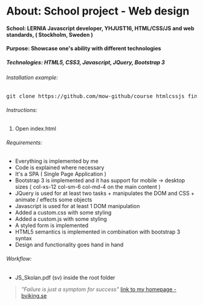 # About: School project - Web design
#### School: LERNIA Javascript developer, YHJUST16, HTML/CSS/JS and web standards, ( Stockholm, Sweden )
#### Purpose: Showcase one's ability with different technologies
##### Technologies: HTML5, CSS3, Javascript, JQuery, Bootstrap 3

###### Installation example:
<pre>git clone https://github.com/mow-github/course_htmlcssjs_finalproject.git</pre>

###### Instructions:

1. Open index.html

###### Requirements:
* Everything is implemented by me
* Code is explained where necessary 
* It's a SPA ( Single Page Application )
* Bootstrap 3 is implemented and it has support for mobile -> desktop sizes ( col-xs-12 col-sm-6 col-md-4 on the main content )
* JQuery is used for at least two tasks + manipulates the DOM and CSS + animate / effects some objects 
* Javascript is used for at least 1 DOM manipulation 
* Added a custom.css with some styling
* Added a custom.js with some styling
* A styled form is implemented
* HTML5 semantics is implemented in combination with bootstrap 3 syntax
* Design and functionality goes hand in hand

###### Workflow:
* JS_Skolan.pdf (sv) inside the root folder


> _"Failure is just a symptom for success"_
[link to my homepage - bviking.se ](https://www.bviking.se)